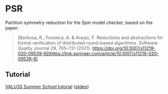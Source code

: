 # PSR

Partition symmetry reduction for the Spin model checker, based on the paper:

> [Barbosa, R., Fonseca, A. & Araujo, F. Reductions and abstractions for formal verification of distributed round-based algorithms. Software Quality Journal 29, 705–731 (2021). https://doi.org/10.1007/s11219-020-09539-6](https://link.springer.com/article/10.1007/s11219-020-09539-6)

## Tutorial

[VALU3S Summer School tutorial](src/voter_tutorial.md) ([slides](https://eden.dei.uc.pt/~rbarbosa/files/VALU3S_summer_school.pdf))